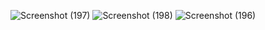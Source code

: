 ![Screenshot (197)](https://github.com/pratik1802/login-register-using-firebase/assets/114296841/e398e270-2856-4916-a51f-884f7d0ff4c4)
![Screenshot (198)](https://github.com/pratik1802/login-register-using-firebase/assets/114296841/2493a8b8-cbb5-49f7-8b79-e6130d6574b3)
![Screenshot (196)](https://github.com/pratik1802/login-register-using-firebase/assets/114296841/5214df12-e14c-4e56-b82d-f31c8b74300e)
